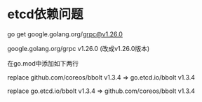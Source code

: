 # etcd依赖问题


go get google.golang.org/grpc@v1.26.0

google.golang.org/grpc v1.26.0   (改成v1.26.0版本)

在go.mod中添加如下两行

replace github.com/coreos/bbolt v1.3.4 => go.etcd.io/bbolt v1.3.4

replace go.etcd.io/bbolt v1.3.4 => github.com/coreos/bbolt v1.3.4




